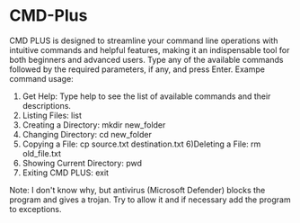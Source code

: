 # CMD-Plus
CMD PLUS is designed to streamline your command line operations with intuitive commands and helpful features, making it an indispensable tool for both beginners and advanced users.
Type any of the available commands followed by the required parameters, if any, and press Enter. Exampe command usage:
1) Get Help: Type help to see the list of available commands and their descriptions.
2) Listing Files: list
3) Creating a Directory: mkdir new_folder
4) Changing Directory: cd new_folder
5) Copying a File: cp source.txt destination.txt
6)Deleting a File: rm old_file.txt
7) Showing Current Directory: pwd
8) Exiting CMD PLUS: exit

Note: I don't know why, but antivirus (Microsoft Defender) blocks the program and gives a trojan. Try to allow it and if necessary add the program to exceptions.
